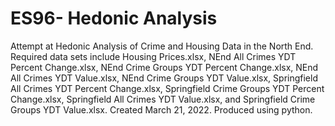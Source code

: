 # ES96- Hedonic Analysis
Attempt at Hedonic Analysis of Crime and Housing Data in the North End. Required data sets include Housing Prices.xlsx, NEnd All Crimes YDT Percent Change.xlsx, NEnd Crime Groups YDT Percent Change.xlsx, NEnd All Crimes YDT Value.xlsx, NEnd Crime Groups YDT Value.xlsx, Springfield All Crimes YDT Percent Change.xlsx, Springfield Crime Groups YDT Percent Change.xlsx, Springfield All Crimes YDT Value.xlsx, and Springfield Crime Groups YDT Value.xlsx. Created March 21, 2022. Produced using python. 
